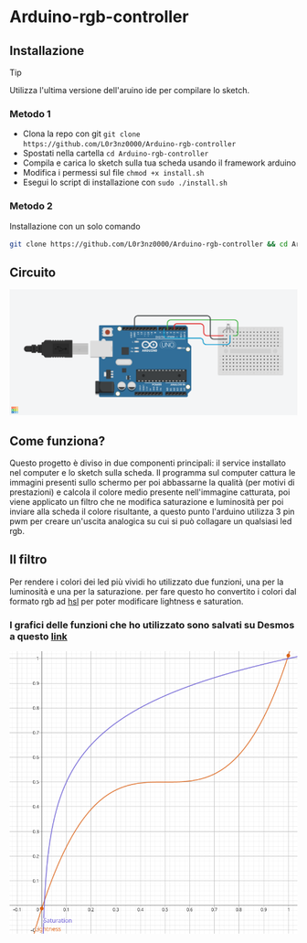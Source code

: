 # Arduino-rgb-controller
## Installazione
> [!TIP]
> Utilizza l'ultima versione dell'aruino ide per compilare lo sketch.
### Metodo 1
* Clona la repo con git `git clone https://github.com/L0r3nz0000/Arduino-rgb-controller`
* Spostati nella cartella `cd Arduino-rgb-controller`
* Compila e carica lo sketch sulla tua scheda usando il framework arduino
* Modifica i permessi sul file `chmod +x install.sh`
* Esegui lo script di installazione con `sudo ./install.sh`
### Metodo 2
Installazione con un solo comando
```bash
git clone https://github.com/L0r3nz0000/Arduino-rgb-controller && cd Arduino-rgb-controller && sudo ./install.sh
```
## Circuito
<img alt="Screenshot" src="screenshots/controller led.png"></img>
## Come funziona?
Questo progetto è diviso in due componenti principali: il service installato nel computer e lo sketch sulla scheda.
Il programma sul computer cattura le immagini presenti sullo schermo per poi abbassarne la qualità (per motivi di prestazioni) e calcola il colore medio presente nell'immagine catturata, poi viene applicato un filtro che ne modifica saturazione e luminosità per poi inviare alla scheda il colore risultante, a questo punto l'arduino utilizza 3 pin pwm per creare un'uscita analogica su cui si può collagare un qualsiasi led rgb.
## Il filtro
Per rendere i colori dei led più vividi ho utilizzato due funzioni, una per la luminosità e una per la saturazione.
per fare questo ho convertito i colori dal formato rgb ad [hsl](https://en.wikipedia.org/wiki/HSL_and_HSV) per poter modificare lightness e saturation.
### I grafici delle funzioni che ho utilizzato sono salvati su Desmos a questo [link](https://www.desmos.com/calculator/zch9y48nqb)
<img alt="Screenshot" src="screenshots/filter.png"></img>
